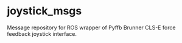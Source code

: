 # joystick_msgs
Message repository for ROS wrapper of Pyffb Brunner CLS-E force feedback joystick interface.
